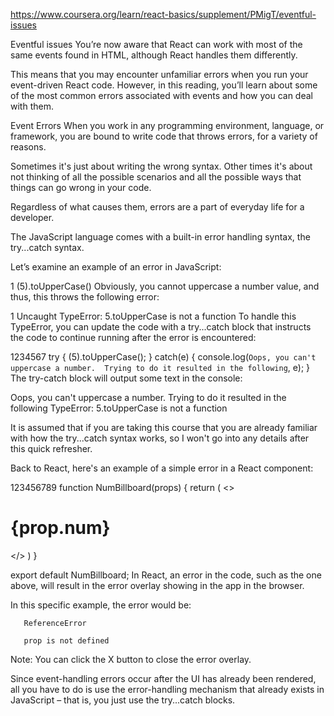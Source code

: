 https://www.coursera.org/learn/react-basics/supplement/PMigT/eventful-issues

Eventful issues
You’re now aware that React can work with most of the same events found in HTML, although React handles them differently.

This means that you may encounter unfamiliar errors when you run your event-driven React code. However, in this reading, you’ll learn about some of the most common errors associated with events and how you can deal with them.

Event Errors
When you work in any programming environment, language, or framework, you are bound to write code that throws errors, for a variety of reasons.

Sometimes it's just about writing the wrong syntax. Other times it's about not thinking of all the possible scenarios and all the possible ways that things can go wrong in your code.

Regardless of what causes them, errors are a part of everyday life for a developer.

The JavaScript language comes with a built-in error handling syntax, the try...catch syntax.

Let’s examine an example of an error in JavaScript:

1
(5).toUpperCase()
Obviously, you cannot uppercase a number value, and thus, this throws the following error:

1
Uncaught TypeError: 5.toUpperCase is not a function
To handle this TypeError, you can update the code with a try...catch block that instructs the code to continue running after the error is encountered:

1234567
try {
    (5).toUpperCase();
} 
catch(e) {
    console.log(`Oops, you can't uppercase a number. 
        Trying to do it resulted in the following`, e);
}
The try-catch block will output some text in the console:

Oops, you can't uppercase a number. Trying to do it resulted in the following TypeError: 5.toUpperCase is not a function

It is assumed that if you are taking this course that you are already familiar with how the try...catch syntax works, so I won't go into any details after this quick refresher.

Back to React, here's an example of a simple error in a React component:

123456789
function NumBillboard(props) {
    return (
      <>
        <h1>{prop.num}</h1>
      </>
    )
  }

export default NumBillboard;
In React, an error in the code, such as the one above, will result in the error overlay showing in the app in the browser.

In this specific example, the error would be:

       ReferenceError

       prop is not defined

Note: You can click the X button to close the error overlay.

Since event-handling errors occur after the UI has already been rendered, all you have to do is use the error-handling mechanism that already exists in JavaScript – that is, you just use the try...catch blocks.